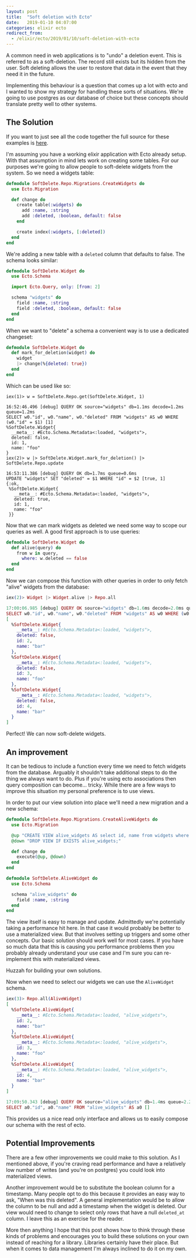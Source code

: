 ```yaml
---
layout: post
title:  "Soft deletion with Ecto"
date:   2019-01-10 04:07:00
categories: elixir ecto
redirect_from:
  - /elixir/ecto/2019/01/10/soft-deletion-with-ecto
---
```

A common need in web applications is to "undo" a deletion event. This is referred
to as a soft-deletion. The record still exists but its hidden from the user.
Soft deleting allows the user to restore that data in the event that they need it in
the future.

Implementing this behaviour is a question that comes up a lot with ecto and I wanted to show my strategy for handling these sorts of situations. We're going to use
postgres as our database of choice but these concepts should translate pretty
well to other systems.

## The Solution

If you want to just see all the code together the full source for these examples
is [here](https://github.com/keathley/soft_delete).

I'm assuming you have a working elixir application with Ecto already setup.
With that assumption in mind lets work on creating some tables. For our
purposes we're going to allow people to soft-delete widgets from the system. So
we need a widgets table:

```elixir
defmodule SoftDelete.Repo.Migrations.CreateWidgets do
  use Ecto.Migration

  def change do
    create table(:widgets) do
      add :name, :string
      add :deleted, :boolean, default: false
    end

    create index(:widgets, [:deleted])
  end
end
```

We're adding a new table with a `deleted` column that defaults to false. The
schema looks similar:

```elixir
defmodule SoftDelete.Widget do
  use Ecto.Schema

  import Ecto.Query, only: [from: 2]

  schema "widgets" do
    field :name, :string
    field :deleted, :boolean, default: false
  end
end
```

When we want to "delete" a schema a convenient way is to use a dedicated changeset:

```elixir
defmodule SoftDelete.Widget do
  def mark_for_deletion(widget) do
    widget
    |> change(%{deleted: true})
  end
end
```

Which can be used like so:

```
iex(1)> w = SoftDelete.Repo.get(SoftDelete.Widget, 1)

16:52:46.496 [debug] QUERY OK source="widgets" db=1.1ms decode=1.2ms queue=1.2ms
SELECT w0."id", w0."name", w0."deleted" FROM "widgets" AS w0 WHERE (w0."id" = $1) [1]
%SoftDelete.Widget{
  __meta__: #Ecto.Schema.Metadata<:loaded, "widgets">,
  deleted: false,
  id: 1,
  name: "foo"
}
iex(2)> w |> SoftDelete.Widget.mark_for_deletion() |> SoftDelete.Repo.update

16:53:11.386 [debug] QUERY OK db=1.7ms queue=0.6ms
UPDATE "widgets" SET "deleted" = $1 WHERE "id" = $2 [true, 1]
{:ok,
 %SoftDelete.Widget{
   __meta__: #Ecto.Schema.Metadata<:loaded, "widgets">,
   deleted: true,
   id: 1,
   name: "foo"
 }}
```

Now that we can mark widgets as deleted we need some way to scope our queries
as well. A good first approach is to use queries:

```elixir
defmodule SoftDelete.Widget do
  def alive(query) do
    from w in query,
      where: w.deleted == false
  end
end
```

Now we can compose this function with other queries in order to only fetch
"alive" widgets from the database:

```elixir
iex(2)> Widget |> Widget.alive |> Repo.all

17:00:06.985 [debug] QUERY OK source="widgets" db=1.6ms decode=2.0ms queue=0.8ms
SELECT w0."id", w0."name", w0."deleted" FROM "widgets" AS w0 WHERE (w0."deleted" = FALSE) []
[
  %SoftDelete.Widget{
    __meta__: #Ecto.Schema.Metadata<:loaded, "widgets">,
    deleted: false,
    id: 2,
    name: "bar"
  },
  %SoftDelete.Widget{
    __meta__: #Ecto.Schema.Metadata<:loaded, "widgets">,
    deleted: false,
    id: 3,
    name: "foo"
  },
  %SoftDelete.Widget{
    __meta__: #Ecto.Schema.Metadata<:loaded, "widgets">,
    deleted: false,
    id: 4,
    name: "bar"
  }
]
```

Perfect! We can now soft-delete widgets.

## An improvement

It can be tedious to include a function every time we need to fetch widgets from
the database. Arguably it shouldn't take additional steps to do the thing we always
want to do. Plus if you're using ecto associations then query composition can become...
tricky. While there are a few ways to improve this situation my personal
preference is to use views.

In order to put our view solution into place we'll need a new migration and a new
schema:

```elixir
defmodule SoftDelete.Repo.Migrations.CreateAliveWidgets do
  use Ecto.Migration

  @up "CREATE VIEW alive_widgets AS select id, name from widgets where not deleted;"
  @down "DROP VIEW IF EXISTS alive_widgets;"

  def change do
    execute(@up, @down)
  end
end

defmodule SoftDelete.AliveWidget do
  use Ecto.Schema

  schema "alive_widgets" do
    field :name, :string
  end
end
```

The view itself is easy to manage and update. Admittedly we're potentially taking
a performance hit here. In that case it would probably be better to use a
materialized view. But that involves setting up triggers and some other concepts.
Our basic solution should work well for most cases. If you have so much data
that this is causing you performance problems then you probably already
understand your use case and I'm sure you can re-implement this with
materialized views.

Huzzah for building your own solutions.

Now when we need to select our widgets we can use the `AliveWidget` schema.

```elixir
iex(3)> Repo.all(AliveWidget)
[
  %SoftDelete.AliveWidget{
    __meta__: #Ecto.Schema.Metadata<:loaded, "alive_widgets">,
    id: 2,
    name: "bar"
  },
  %SoftDelete.AliveWidget{
    __meta__: #Ecto.Schema.Metadata<:loaded, "alive_widgets">,
    id: 3,
    name: "foo"
  },
  %SoftDelete.AliveWidget{
    __meta__: #Ecto.Schema.Metadata<:loaded, "alive_widgets">,
    id: 4,
    name: "bar"
  }
]

17:09:50.343 [debug] QUERY OK source="alive_widgets" db=1.4ms queue=2.2ms
SELECT a0."id", a0."name" FROM "alive_widgets" AS a0 []
```

This provides us a nice read only interface and allows us to easily compose our schema 
with the rest of ecto.

## Potential Improvements

There are a few other improvements we could make to this solution. As I mentioned
above, if you're craving read performance and have a relatively low number of
writes (and you're on postgres) you could look into materialized views.

Another improvement would be to substitute the boolean column for a timestamp.
Many people opt to do this because it provides an easy way to ask, "When was
this deleted". A general implementation would be to allow the column to be null
and add a timestamp when the widget is deleted. Our view would need to change
to select only rows that have a null `deleted_at` column. I leave this as an
exercise for the reader.

More then anything I hope that this post shows how to think through these kinds
of problems and encourages you to build these solutions on your own instead of
reaching for a library. Libraries certainly have their place. But when it comes
to data management I'm always inclined to do it on my own.
